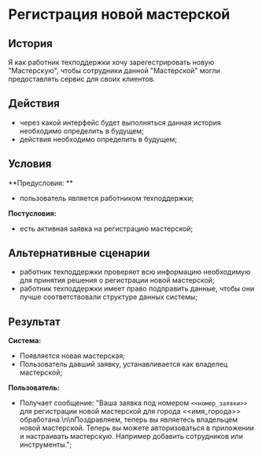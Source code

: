 # Регистрация новой мастерской
## История
Я как работник техподдержки хочу зарегестрировать новую "Мастерскую", чтобы сотрудники данной "Мастерской" могли предоставлять сервис для своих клиентов.

## Действия
- через какой интерфейс будет выполняться данная история необходимо определить в будущем;
- действия необходимо определить в будущем;

## Условия
**Предусловия: **
- пользователь является работником техподдержки;

**Постусловия:**
- есть активная заявка на регистрацию мастерской;

## Альтернативные сценарии
- работник техподдержки проверяет всю информацию необходимую для принятия решения о регистрации новой мастерской;
- работник техподдержки имеет право подправить данные, чтобы они лучше соответствовали структуре данных системы;

## Результат
**Система:**
- Появляется новая мастерская;
- Пользователь давший заявку, устанавливается как владелец мастерской;

**Пользователь:**
- Получает сообщение: "Ваша заявка под номером `<<номер_заявки>>` для регистрации новой мастерской для города <<имя_города>> обработана.\n\nПоздравляем, теперь вы являетесь владельцем новой мастерской. Теперь вы можете авторизоваться в приложении и настраивать мастерскую. Например добавить сотрудников или инструменты.";
